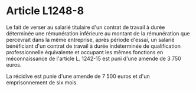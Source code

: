 # Article L1248-8

Le fait de verser au salarié titulaire d'un contrat de travail à durée déterminée une rémunération inférieure au montant de la rémunération que percevrait dans la même entreprise, après période d'essai, un salarié bénéficiant d'un contrat de travail à durée indéterminée de qualification professionnelle équivalente et occupant les mêmes fonctions en méconnaissance de l'article L. 1242-15 est puni d'une amende de 3 750 euros.

La récidive est punie d'une amende de 7 500 euros et d'un emprisonnement de six mois.